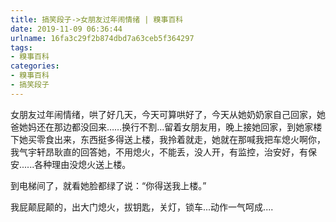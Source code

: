 ```yaml
---
title: 搞笑段子->女朋友过年闹情绪 | 糗事百科
date: 2019-11-09 06:36:44
urlname: 16fa3c29f2b874dbd7a63ceb5f364297
tags: 
- 糗事百科
categories:
- 糗事百科
- 搞笑段子
---
```

女朋友过年闹情绪，哄了好几天，今天可算哄好了，今天从她奶奶家自己回家，她爸她妈还在那边都没回来……换行不割...留着女朋友用，晚上接她回家，到她家楼下她买零食出来，东西挺多得送上楼，我拎着就走，她就在那喊我把车熄火啊你，我气宇轩昂耿直的回答她，不用熄火，不能丢，没人开，有监控，治安好，有保安......各种理由没熄火送上楼。

到电梯间了，就看她脸都绿了说：“你得送我上楼。”

我屁颠屁颠的，出大门熄火，拔钥匙，关灯，锁车...动作一气呵成....



